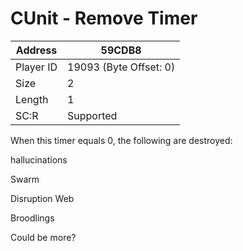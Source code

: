 #  CUnit - Remove Timer
Address   | 59CDB8
----------|-------------
Player ID | 19093 (Byte Offset: 0)
Size 	  | 2
Length 	  | 1
SC:R      | Supported

When this timer equals 0, the following are destroyed:

hallucinations
Swarm
Disruption Web
Broodlings

Could be more?
